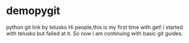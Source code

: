 # demopygit
python git link by telusko
Hi people,this is my first time with get! i started with telusko but failed at it.
So  now i am continuing with basic git guides.
